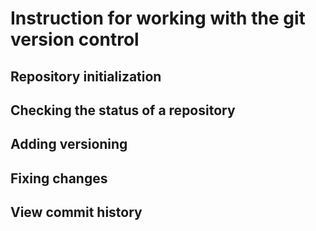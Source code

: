 # **Instruction for working with the git version control**

## Repository initialization

## Checking the status of a repository

## Adding versioning

## Fixing changes

## View commit history